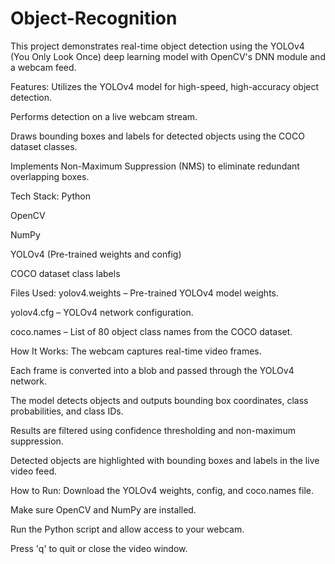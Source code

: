 # Object-Recognition
This project demonstrates real-time object detection using the YOLOv4 (You Only Look Once) deep learning model with OpenCV's DNN module and a webcam feed.

Features:
Utilizes the YOLOv4 model for high-speed, high-accuracy object detection.

Performs detection on a live webcam stream.

Draws bounding boxes and labels for detected objects using the COCO dataset classes.

Implements Non-Maximum Suppression (NMS) to eliminate redundant overlapping boxes.

Tech Stack:
Python

OpenCV

NumPy

YOLOv4 (Pre-trained weights and config)

COCO dataset class labels

Files Used:
yolov4.weights – Pre-trained YOLOv4 model weights.

yolov4.cfg – YOLOv4 network configuration.

coco.names – List of 80 object class names from the COCO dataset.

How It Works:
The webcam captures real-time video frames.

Each frame is converted into a blob and passed through the YOLOv4 network.

The model detects objects and outputs bounding box coordinates, class probabilities, and class IDs.

Results are filtered using confidence thresholding and non-maximum suppression.

Detected objects are highlighted with bounding boxes and labels in the live video feed.

How to Run:
Download the YOLOv4 weights, config, and coco.names file.

Make sure OpenCV and NumPy are installed.

Run the Python script and allow access to your webcam.

Press 'q' to quit or close the video window.


